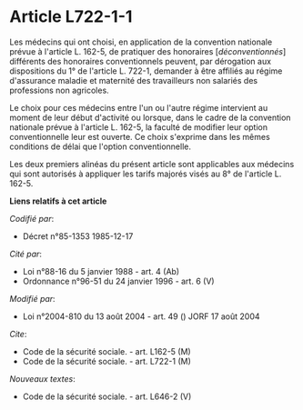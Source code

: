 # Article L722-1-1

Les médecins qui ont choisi, en application de la convention nationale prévue à l'article L. 162-5, de pratiquer des
honoraires [*déconventionnés*] différents des honoraires conventionnels peuvent, par dérogation aux dispositions du 1° de
l'article L. 722-1, demander à être affiliés au régime d'assurance maladie et maternité des travailleurs non salariés des
professions non agricoles.

Le choix pour ces médecins entre l'un ou l'autre régime intervient au moment de leur début d'activité ou lorsque, dans le
cadre de la convention nationale prévue à l'article L. 162-5, la faculté de modifier leur option conventionnelle leur est
ouverte. Ce choix s'exprime dans les mêmes conditions de délai que l'option conventionnelle.

Les deux premiers alinéas du présent article sont applicables aux médecins qui sont autorisés à appliquer les tarifs majorés
visés au 8° de l'article L. 162-5.

**Liens relatifs à cet article**

_Codifié par_:

  - Décret n°85-1353 1985-12-17

_Cité par_:

  - Loi n°88-16 du 5 janvier 1988 - art. 4 (Ab)
  - Ordonnance n°96-51 du 24 janvier 1996 - art. 6 (V)

_Modifié par_:

  - Loi n°2004-810 du 13 août 2004 - art. 49 () JORF 17 août 2004

_Cite_:

  - Code de la sécurité sociale. - art. L162-5 (M)
  - Code de la sécurité sociale. - art. L722-1 (M)

_Nouveaux textes_:

  - Code de la sécurité sociale. - art. L646-2 (V)
